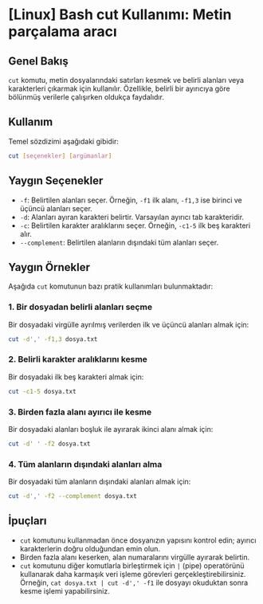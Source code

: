 # [Linux] Bash cut Kullanımı: Metin parçalama aracı

## Genel Bakış
`cut` komutu, metin dosyalarındaki satırları kesmek ve belirli alanları veya karakterleri çıkarmak için kullanılır. Özellikle, belirli bir ayırıcıya göre bölünmüş verilerle çalışırken oldukça faydalıdır.

## Kullanım
Temel sözdizimi aşağıdaki gibidir:
```bash
cut [seçenekler] [argümanlar]
```

## Yaygın Seçenekler
- `-f`: Belirtilen alanları seçer. Örneğin, `-f1` ilk alanı, `-f1,3` ise birinci ve üçüncü alanları seçer.
- `-d`: Alanları ayıran karakteri belirtir. Varsayılan ayırıcı tab karakteridir.
- `-c`: Belirtilen karakter aralıklarını seçer. Örneğin, `-c1-5` ilk beş karakteri alır.
- `--complement`: Belirtilen alanların dışındaki tüm alanları seçer.

## Yaygın Örnekler
Aşağıda `cut` komutunun bazı pratik kullanımları bulunmaktadır:

### 1. Bir dosyadan belirli alanları seçme
Bir dosyadaki virgülle ayrılmış verilerden ilk ve üçüncü alanları almak için:
```bash
cut -d',' -f1,3 dosya.txt
```

### 2. Belirli karakter aralıklarını kesme
Bir dosyadaki ilk beş karakteri almak için:
```bash
cut -c1-5 dosya.txt
```

### 3. Birden fazla alanı ayırıcı ile kesme
Bir dosyadaki alanları boşluk ile ayırarak ikinci alanı almak için:
```bash
cut -d' ' -f2 dosya.txt
```

### 4. Tüm alanların dışındaki alanları alma
Bir dosyadaki tüm alanların dışındaki alanları almak için:
```bash
cut -d',' -f2 --complement dosya.txt
```

## İpuçları
- `cut` komutunu kullanmadan önce dosyanızın yapısını kontrol edin; ayırıcı karakterlerin doğru olduğundan emin olun.
- Birden fazla alanı keserken, alan numaralarını virgülle ayırarak belirtin.
- `cut` komutunu diğer komutlarla birleştirmek için `|` (pipe) operatörünü kullanarak daha karmaşık veri işleme görevleri gerçekleştirebilirsiniz. Örneğin, `cat dosya.txt | cut -d',' -f1` ile dosyayı okuduktan sonra kesme işlemi yapabilirsiniz.